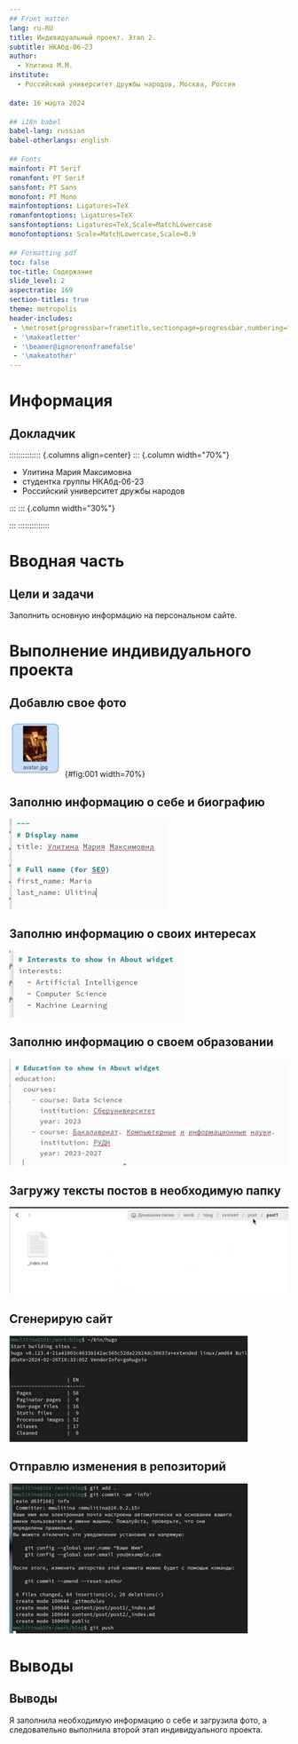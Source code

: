 ```yaml
---
## Front matter
lang: ru-RU
title: Индивидуальный проект. Этап 2.
subtitle: НКАбд-06-23
author:
  - Улитина М.М.
institute:
  - Российский университет дружбы народов, Москва, Россия

date: 16 марта 2024

## i18n babel
babel-lang: russian
babel-otherlangs: english

## Fonts
mainfont: PT Serif
romanfont: PT Serif
sansfont: PT Sans
monofont: PT Mono
mainfontoptions: Ligatures=TeX
romanfontoptions: Ligatures=TeX
sansfontoptions: Ligatures=TeX,Scale=MatchLowercase
monofontoptions: Scale=MatchLowercase,Scale=0.9

## Formatting pdf
toc: false
toc-title: Содержание
slide_level: 2
aspectratio: 169
section-titles: true
theme: metropolis
header-includes:
 - \metroset{progressbar=frametitle,sectionpage=progressbar,numbering=fraction}
 - '\makeatletter'
 - '\beamer@ignorenonframefalse'
 - '\makeatother'
---
```


# Информация

## Докладчик

:::::::::::::: {.columns align=center}
::: {.column width="70%"}

  * Улитина Мария Максимовна
  * студентка группы НКАбд-06-23
  * Российский университет дружбы народов

:::
::: {.column width="30%"}



:::
::::::::::::::

# Вводная часть

## Цели и задачи

Заполнить основную информацию на персональном сайте.

# Выполнение индивидуального проекта

## Добавлю свое фото

![фото](image/1.PNG){#fig:001 width=70%}

## Заполню информацию о себе и биографию

![имя](image/2.PNG)

## Заполню информацию о своих интересах

![Интересы](image/4.PNG)

## Заполню информацию о своем образовании

![Образование](image/5.PNG)

## Загружу тексты постов в необходимую папку 

![Посты](image/6.PNG)

##  Сгенерирую сайт

![сайт](image/7.PNG)

##  Отправлю изменения в репозиторий

![отправка в репозиторий](image/8.PNG)


# Выводы



## Выводы

Я заполнила необходимую информацию о себе и загрузила фото, а следовательно выполнила второй этап индивидуального проекта.






